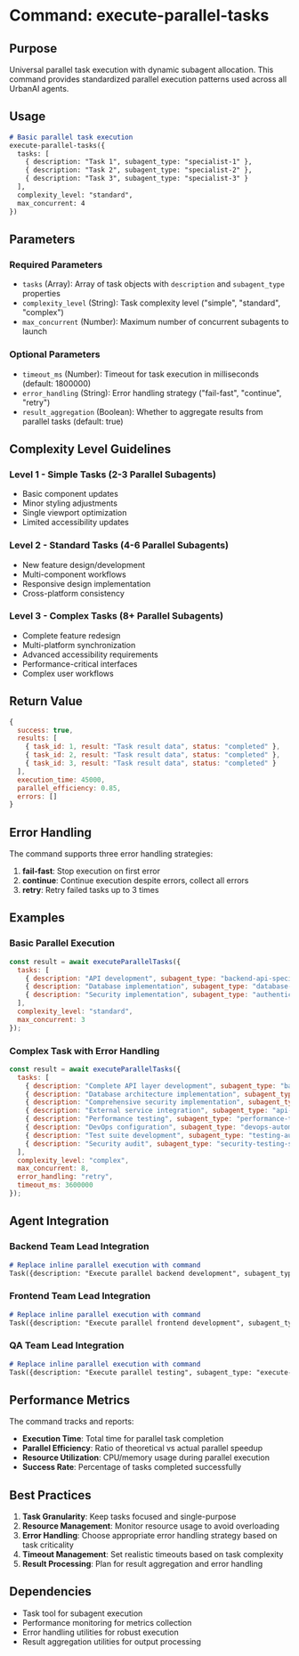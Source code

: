 # Command: execute-parallel-tasks

## Purpose

Universal parallel task execution with dynamic subagent allocation. This command provides standardized parallel execution patterns used across all UrbanAI agents.

## Usage

```markdown
# Basic parallel task execution
execute-parallel-tasks({
  tasks: [
    { description: "Task 1", subagent_type: "specialist-1" },
    { description: "Task 2", subagent_type: "specialist-2" },
    { description: "Task 3", subagent_type: "specialist-3" }
  ],
  complexity_level: "standard",
  max_concurrent: 4
})
```

## Parameters

### Required Parameters
- `tasks` (Array): Array of task objects with `description` and `subagent_type` properties
- `complexity_level` (String): Task complexity level ("simple", "standard", "complex")
- `max_concurrent` (Number): Maximum number of concurrent subagents to launch

### Optional Parameters
- `timeout_ms` (Number): Timeout for task execution in milliseconds (default: 1800000)
- `error_handling` (String): Error handling strategy ("fail-fast", "continue", "retry")
- `result_aggregation` (Boolean): Whether to aggregate results from parallel tasks (default: true)

## Complexity Level Guidelines

### Level 1 - Simple Tasks (2-3 Parallel Subagents)
- Basic component updates
- Minor styling adjustments
- Single viewport optimization
- Limited accessibility updates

### Level 2 - Standard Tasks (4-6 Parallel Subagents)
- New feature design/development
- Multi-component workflows
- Responsive design implementation
- Cross-platform consistency

### Level 3 - Complex Tasks (8+ Parallel Subagents)
- Complete feature redesign
- Multi-platform synchronization
- Advanced accessibility requirements
- Performance-critical interfaces
- Complex user workflows

## Return Value

```javascript
{
  success: true,
  results: [
    { task_id: 1, result: "Task result data", status: "completed" },
    { task_id: 2, result: "Task result data", status: "completed" },
    { task_id: 3, result: "Task result data", status: "completed" }
  ],
  execution_time: 45000,
  parallel_efficiency: 0.85,
  errors: []
}
```

## Error Handling

The command supports three error handling strategies:

1. **fail-fast**: Stop execution on first error
2. **continue**: Continue execution despite errors, collect all errors
3. **retry**: Retry failed tasks up to 3 times

## Examples

### Basic Parallel Execution
```javascript
const result = await executeParallelTasks({
  tasks: [
    { description: "API development", subagent_type: "backend-api-specialist" },
    { description: "Database implementation", subagent_type: "database-specialist" },
    { description: "Security implementation", subagent_type: "authentication-security-specialist" }
  ],
  complexity_level: "standard",
  max_concurrent: 3
});
```

### Complex Task with Error Handling
```javascript
const result = await executeParallelTasks({
  tasks: [
    { description: "Complete API layer development", subagent_type: "backend-api-specialist" },
    { description: "Database architecture implementation", subagent_type: "database-specialist" },
    { description: "Comprehensive security implementation", subagent_type: "authentication-security-specialist" },
    { description: "External service integration", subagent_type: "api-integration-specialist" },
    { description: "Performance testing", subagent_type: "performance-testing-specialist" },
    { description: "DevOps configuration", subagent_type: "devops-automation-specialist" },
    { description: "Test suite development", subagent_type: "testing-automation-specialist" },
    { description: "Security audit", subagent_type: "security-testing-specialist" }
  ],
  complexity_level: "complex",
  max_concurrent: 8,
  error_handling: "retry",
  timeout_ms: 3600000
});
```

## Agent Integration

### Backend Team Lead Integration
```markdown
# Replace inline parallel execution with command
Task({description: "Execute parallel backend development", subagent_type: "execute-parallel-tasks"})
```

### Frontend Team Lead Integration
```markdown
# Replace inline parallel execution with command
Task({description: "Execute parallel frontend development", subagent_type: "execute-parallel-tasks"})
```

### QA Team Lead Integration
```markdown
# Replace inline parallel execution with command
Task({description: "Execute parallel testing", subagent_type: "execute-parallel-tasks"})
```

## Performance Metrics

The command tracks and reports:
- **Execution Time**: Total time for parallel task completion
- **Parallel Efficiency**: Ratio of theoretical vs actual parallel speedup
- **Resource Utilization**: CPU/memory usage during parallel execution
- **Success Rate**: Percentage of tasks completed successfully

## Best Practices

1. **Task Granularity**: Keep tasks focused and single-purpose
2. **Resource Management**: Monitor resource usage to avoid overloading
3. **Error Handling**: Choose appropriate error handling strategy based on task criticality
4. **Timeout Management**: Set realistic timeouts based on task complexity
5. **Result Processing**: Plan for result aggregation and error handling

## Dependencies

- Task tool for subagent execution
- Performance monitoring for metrics collection
- Error handling utilities for robust execution
- Result aggregation utilities for output processing